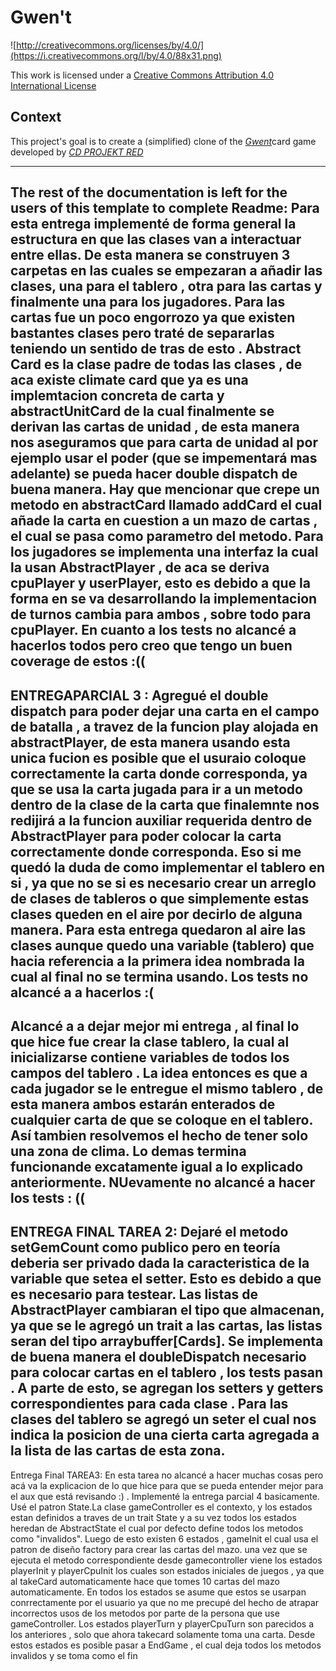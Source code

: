 # Gwen't

![http://creativecommons.org/licenses/by/4.0/](https://i.creativecommons.org/l/by/4.0/88x31.png)

This work is licensed under a
[Creative Commons Attribution 4.0 International License](http://creativecommons.org/licenses/by/4.0/)

Context
-------

This project's goal is to create a (simplified) clone of the
[_Gwent_](https://www.playgwent.com/en)card game developed by [_CD PROJEKT RED_](https://cdprojektred.com/en/)

---

**The rest of the documentation is left for the users of this template to complete**
Readme: 
Para esta entrega implementé de forma general la estructura en que las clases van a interactuar entre ellas. 
De esta manera se construyen 3 carpetas en las cuales se empezaran a añadir las clases, una para el tablero , otra para las cartas y finalmente
una para los jugadores. 
Para las cartas fue un poco engorrozo ya que existen bastantes clases pero traté de separarlas teniendo un sentido de tras de 
esto . 
Abstract Card es la clase padre de todas las clases , de aca existe climate card que ya es una implemtacion concreta de carta y 
abstractUnitCard de la cual finalmente se derivan las cartas de unidad , de esta manera nos aseguramos que para carta de unidad 
al por ejemplo usar el poder (que se impementará mas adelante) se pueda hacer double dispatch de buena manera. 
Hay que mencionar que crepe un metodo en abstractCard llamado addCard el cual añade la carta en cuestion a 
un mazo de cartas , el cual se pasa como parametro del metodo. 
Para los jugadores se implementa una interfaz la cual la usan AbstractPlayer , de aca se deriva cpuPlayer y userPlayer, 
esto es debido a que la forma en se va desarrollando la implementacion de turnos cambia para ambos , sobre todo para 
cpuPlayer.
En cuanto a los tests no alcancé a hacerlos todos pero creo que tengo un buen coverage de estos :(( 
-------------------------------------------------------------------------------
ENTREGAPARCIAL 3 : 
Agregué el double dispatch para poder dejar una carta en el campo de batalla , a travez de la funcion 
play alojada en abstractPlayer, de esta manera usando esta unica fucion es posible que el usuraio 
coloque correctamente la carta donde corresponda, ya que se usa la carta jugada para 
ir a un metodo dentro de la clase de la carta que finalemnte nos redijirá a la funcion auxiliar requerida 
dentro de AbstractPlayer para poder colocar la carta correctamente donde corresponda. 
Eso si me quedó la duda de como implementar el tablero en si , ya que no se si es necesario crear 
un arreglo de clases de tableros o que simplemente estas clases queden en el aire por 
decirlo de alguna manera. Para esta entrega quedaron al aire las clases aunque quedo 
una variable (tablero) que hacia referencia a la primera idea nombrada la cual al final no se termina usando. 
Los tests no alcancé a a hacerlos :( 
----------------------------------------
Alcancé a a dejar mejor mi entrega , al final lo que hice fue crear la clase tablero, la cual al inicializarse 
contiene variables de todos los campos del tablero . La idea entonces es que a cada jugador se le entregue el mismo 
tablero , de esta manera ambos estarán enterados de cualquier carta de que se coloque en el tablero. 
Así tambien resolvemos el hecho de tener solo una zona de clima. 
Lo demas termina funcionande excatamente igual a lo explicado anteriormente. 
NUevamente no alcancé a hacer los tests : (( 
------------------------------------------
ENTREGA FINAL TAREA 2: Dejaré el metodo setGemCount como publico pero en teoría deberia ser privado 
dada la caracteristica de la variable que setea el setter. Esto es debido a que es necesario para testear. 
Las listas de AbstractPlayer cambiaran el tipo que almacenan, ya que se le agregó un trait a las cartas, las listas seran del tipo 
arraybuffer[Cards].
Se implementa de buena manera el doubleDispatch necesario para colocar cartas en el tablero , los tests pasan . 
A parte de esto, se agregan los setters y getters correspondientes para cada clase . 
Para las clases del tablero se agregó un seter el cual nos indica la posicion de una cierta carta agregada a la lista de 
las cartas de esta zona. 
-------------------------------------------------
Entrega Final TAREA3:
En esta tarea no alcancé a hacer muchas cosas pero acá va la explicacion de lo que hice para que se pueda entender mejor para 
el aux que está revisando :) . 
Implementé la entrega parcial 4 basicamente.
Usé el patron State.La clase gameController es el contexto, y los estados estan definidos a traves de un trait State y a su vez 
todos los estados heredan de AbstractState el cual por defecto define todos los metodos como "invalidos". 
Luego de esto existen 6 estados , gameInit el cual usa el patron de diseño factory para crear las cartas del mazo. 
una vez que se ejecuta el metodo correspondiente desde gamecontroller viene los estados playerInit y playerCpuInit 
los cuales son estados iniciales de juegos , ya que al takeCard automaticamente hace que tomes 10 cartas del mazo automaticamente. 
En todos los estados se asume que estos se usarpan conrrectamente por el usuario ya que no me precupé del hecho de atrapar incorrectos 
usos de los metodos por parte de la persona que use gameController. 
Los estados playerTurn y playerCpuTurn son parecidos a los anteriores , solo que ahora takecard solamente toma una carta. 
Desde estos estados es posible pasar a EndGame , el cual deja todos los metodos invalidos y se toma como el fin 

